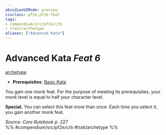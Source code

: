 ```yaml
---
obsidianUIMode: preview
cssclass: pf2e,pf2e-feat
tags:
- compendium/src/pf2e/crb
- trait/archetype
aliases: ["Advanced Kata"]
---
```

# Advanced Kata  *Feat 6*  
[archetype](/rules/traits/archetype.md)  

- **Prerequisites**: [Basic Kata](/compendium/feats/basic-kata.md)

You gain one monk feat. For the purpose of meeting its prerequisites, your monk level is equal to half your character level.

**Special.** You can select this feat more than once. Each time you select it, you gain another monk feat.

*Source: Core Rulebook p. 227*  
%% #compendium/src/pf2e/crb #trait/archetype %%